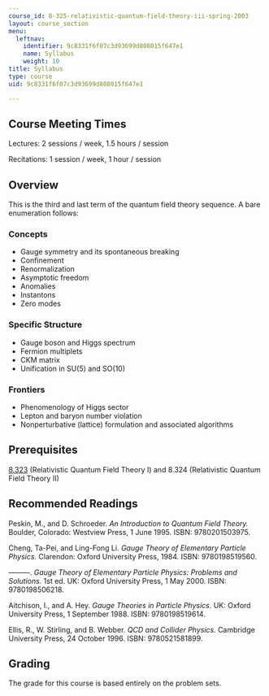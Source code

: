 ```yaml
---
course_id: 8-325-relativistic-quantum-field-theory-iii-spring-2003
layout: course_section
menu:
  leftnav:
    identifier: 9c8331f6f07c3d93699d808015f647e1
    name: Syllabus
    weight: 10
title: Syllabus
type: course
uid: 9c8331f6f07c3d93699d808015f647e1

---
```


Course Meeting Times
--------------------

Lectures: 2 sessions / week, 1.5 hours / session

Recitations: 1 session / week, 1 hour / session

Overview
--------

This is the third and last term of the quantum field theory sequence. A bare enumeration follows:

### Concepts

*   Gauge symmetry and its spontaneous breaking
*   Confinement
*   Renormalization
*   Asymptotic freedom
*   Anomalies
*   Instantons
*   Zero modes

### Specific Structure

*   Gauge boson and Higgs spectrum
*   Fermion multiplets
*   CKM matrix
*   Unification in SU(5) and SO(10)

### Frontiers

*   Phenomenology of Higgs sector
*   Lepton and baryon number violation
*   Nonperturbative (lattice) formulation and associated algorithms

Prerequisites
-------------

[8.323](/courses/8-323-relativistic-quantum-field-theory-i-spring-2008) (Relativistic Quantum Field Theory I) and 8.324 (Relativistic Quantum Field Theory II)

Recommended Readings
--------------------

Peskin, M., and D. Schroeder. _An Introduction to Quantum Field Theory._ Boulder, Colorado: Westview Press, 1 June 1995. ISBN: 9780201503975.

Cheng, Ta-Pei, and Ling-Fong Li. _Gauge Theory of Elementary Particle Physics._ Clarendon: Oxford University Press, 1984. ISBN: 9780198519560.

———. _Gauge Theory of Elementary Particle Physics: Problems and Solutions._ 1st ed. UK: Oxford University Press, 1 May 2000. ISBN: 9780198506218.

Aitchison, I., and A. Hey. _Gauge Theories in Particle Physics._ UK: Oxford University Press, 1 September 1988. ISBN: 9780198519614.

Ellis, R., W. Stirling, and B. Webber. _QCD and Collider Physics._ Cambridge University Press, 24 October 1996. ISBN: 9780521581899.

Grading
-------

The grade for this course is based entirely on the problem sets.